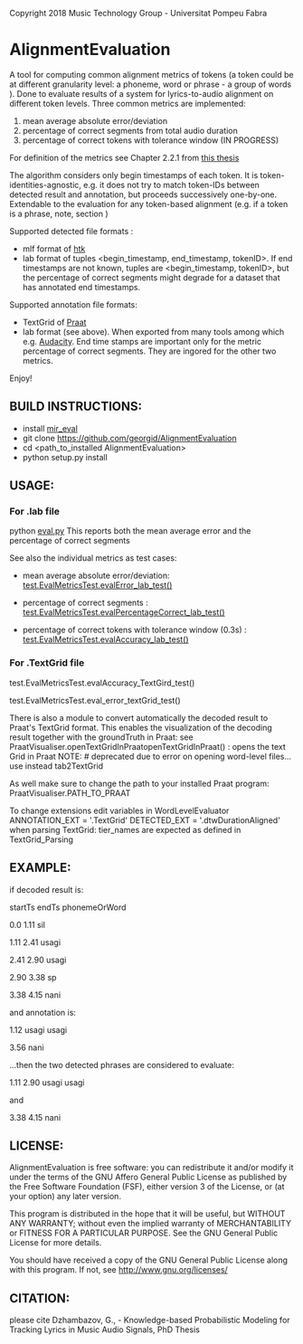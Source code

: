 
Copyright  2018  Music Technology Group - Universitat Pompeu Fabra

AlignmentEvaluation
==============================

A tool for computing common alignment metrics of tokens (a token could be at different granularity level: a phoneme, word or phrase - a group of words ). Done to evaluate results of a system for lyrics-to-audio alignment on different token levels. 
Three common metrics are implemented: 
1) mean average absolute error/deviation
2) percentage of correct segments from total audio duration
3) percentage of correct tokens with tolerance window  (IN PROGRESS)

For definition of the metrics see Chapter 2.2.1 from [this thesis](http://compmusic.upf.edu/phd-thesis-georgi)

The algorithm considers only begin timestamps of each token. It is token-identities-agnostic, e.g. it does not try to match token-IDs between detected result and annotation, but proceeds successively one-by-one.  
Extendable to the evaluation for any token-based alignment (e.g. if a token is a phrase, note, section )

Supported detected file formats :  
- mlf format of [htk](htk.eng.cam.ac.uk/) 
- lab format  of tuples <begin_timestamp, end_timestamp, tokenID>. If end timestamps are not known, tuples are <begin_timestamp, tokenID>, but the percentage of correct segments might degrade for a dataset that has annotated end timestamps. 

Supported annotation file formats: 
- TextGrid of [Praat](www.praat.org/) 
- lab format (see above). When exported from many tools among which e.g. [Audacity](http://www.audacityteam.org/home/). End time stamps are important only for the metric percentage of correct segments. They are ingored for the other two metrics.

Enjoy!
 

BUILD INSTRUCTIONS:
------------------------------------------
- install [mir_eval](https://github.com/craffel/mir_eval)
- git clone https://github.com/georgid/AlignmentEvaluation
- cd <path_to_installed AlignmentEvaluation>
- python setup.py install


USAGE: 
---------------------------------------- 

### For .lab file 

python [eval.py](https://github.com/georgid/AlignmentEvaluation/blob/master/align_eval/eval.py) 
<path to file with reference word boundaries> <path to file with detected word boundaries>
This reports both the mean average error and the percentage of correct segments


See also the individual metrics as test cases: 
- mean average absolute error/deviation: [test.EvalMetricsTest.evalError_lab_test()](https://github.com/georgid/AlignmentEvaluation/blob/master/test/EvalMetricsTest.py#L55)

- percentage of correct segments  : [test.EvalMetricsTest.evalPercentageCorrect_lab_test()](https://github.com/georgid/AlignmentEvaluation/blob/master/test/EvalMetricsTest.py#L39)

- percentage of correct tokens with tolerance window (0.3s)  : [test.EvalMetricsTest.evalAccuracy_lab_test()](https://github.com/georgid/AlignmentEvaluation/blob/master/test/EvalMetricsTest.py#L66)



### For .TextGrid file 

test.EvalMetricsTest.evalAccuracy_TextGird_test()

test.EvalMetricsTest.eval_error_textGrid_test()

There is also a module to convert automatically the decoded result to Praat's TextGrid format.
This enables the  visualization of the decoding result together with the groundTruth in Praat:
see PraatVisualiser.openTextGridInPraatopenTextGridInPraat() : opens the text Grid in Praat
NOTE: # deprecated due to error on opening word-level files... use instead tab2TextGrid 

As well make sure to change the path to your installed Praat program:
PraatVisualiser.PATH_TO_PRAAT

To change extensions edit variables in WordLevelEvaluator 
ANNOTATION_EXT = '.TextGrid'
DETECTED_EXT = '.dtwDurationAligned'
when parsing TextGrid: tier_names are expected as defined in TextGrid_Parsing


EXAMPLE: 
---------------------------------------- 
if decoded result is:
 
startTs endTs phonemeOrWord

0.0		1.11	sil

1.11	2.41	usagi

2.41	2.90	usagi

2.90	3.38	sp

3.38	4.15	nani

and annotation  is:

1.12 	usagi usagi 

3.56 	nani

...then the two detected phrases are considered to evaluate:  

1.11 2.90 usagi usagi 

and 

3.38 4.15	nani


LICENSE:
-------------------
AlignmentEvaluation is free software: you can redistribute it and/or modify it under the terms of the GNU Affero General Public License as published by the Free Software Foundation (FSF), either version 3 of the License, or (at your option) any later version.

This program is distributed in the hope that it will be useful, but WITHOUT ANY WARRANTY; without even the implied warranty of MERCHANTABILITY or FITNESS FOR A PARTICULAR PURPOSE.  See the GNU General Public License for more details.

You should have received a copy of the GNU General Public License along with this program.  If not, see http://www.gnu.org/licenses/

CITATION: 
----------------------
please cite 
Dzhambazov, G., - Knowledge-based Probabilistic Modeling for Tracking Lyrics in Music Audio Signals, PhD Thesis


